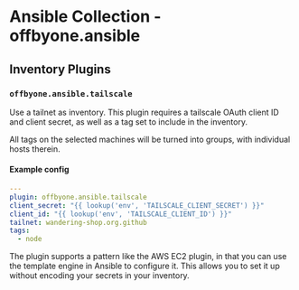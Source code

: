 # Ansible Collection - offbyone.ansible

## Inventory Plugins

### `offbyone.ansible.tailscale`

Use a tailnet as inventory. This plugin requires a tailscale OAuth client ID and client secret, as well as a tag set to include in the inventory.

All tags on the selected machines will be turned into groups, with individual hosts therein.

#### Example config

``` yaml
---
plugin: offbyone.ansible.tailscale
client_secret: "{{ lookup('env', 'TAILSCALE_CLIENT_SECRET') }}"
client_id: "{{ lookup('env', 'TAILSCALE_CLIENT_ID') }}"
tailnet: wandering-shop.org.github
tags:
  - node
```

The plugin supports a pattern like the AWS EC2 plugin, in that you can use the template engine in Ansible to configure it. This allows you to set it up without encoding your secrets in your inventory.


